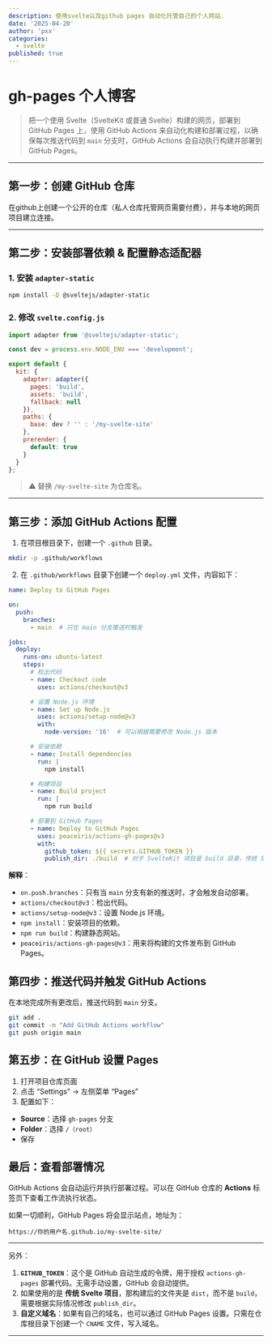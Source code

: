 ```yaml
---
description: 使用svelte以及github pages 自动化托管自己的个人网站.
date: '2025-04-20'
author: 'pxx'
categories:
  - svelte
published: true
---
```


# gh-pages 个人博客

> 把一个使用 Svelte（SvelteKit 或普通 Svelte）构建的网页，部署到 GitHub Pages 上，使用 GitHub Actions 来自动化构建和部署过程，以确保每次推送代码到 `main` 分支时，GitHub Actions 会自动执行构建并部署到 GitHub Pages。

---

## 第一步：创建 GitHub 仓库

在github上创建一个公开的仓库（私人仓库托管网页需要付费），并与本地的网页项目建立连接。

---

## 第二步：安装部署依赖 & 配置静态适配器

### 1. 安装 `adapter-static`

```bash
npm install -D @sveltejs/adapter-static
```

### 2. 修改 `svelte.config.js`

```js
import adapter from '@sveltejs/adapter-static';

const dev = process.env.NODE_ENV === 'development';

export default {
  kit: {
    adapter: adapter({
      pages: 'build',
      assets: 'build',
      fallback: null
    }),
    paths: {
      base: dev ? '' : '/my-svelte-site'
    },
    prerender: {
      default: true
    }
  }
};
```

> ⚠️ 替换 `/my-svelte-site` 为仓库名。

---

## 第三步：添加 GitHub Actions 配置


1. 在项目根目录下，创建一个 `.github` 目录。

```bash
mkdir -p .github/workflows
```

2. 在 `.github/workflows` 目录下创建一个 `deploy.yml` 文件，内容如下：

```yaml
name: Deploy to GitHub Pages

on:
  push:
    branches:
      - main  # 只在 main 分支推送时触发

jobs:
  deploy:
    runs-on: ubuntu-latest
    steps:
      # 检出代码
      - name: Checkout code
        uses: actions/checkout@v3

      # 设置 Node.js 环境
      - name: Set up Node.js
        uses: actions/setup-node@v3
        with:
          node-version: '16'  # 可以根据需要修改 Node.js 版本

      # 安装依赖
      - name: Install dependencies
        run: |
          npm install

      # 构建项目
      - name: Build project
        run: |
          npm run build

      # 部署到 GitHub Pages
      - name: Deploy to GitHub Pages
        uses: peaceiris/actions-gh-pages@v3
        with:
          github_token: ${{ secrets.GITHUB_TOKEN }}
          publish_dir: ./build  # 对于 SvelteKit 项目是 build 目录，传统 Svelte 项目是 dist 目录
```

**解释**：
- `on.push.branches`：只有当 `main` 分支有新的推送时，才会触发自动部署。
- `actions/checkout@v3`：检出代码。
- `actions/setup-node@v3`：设置 Node.js 环境。
- `npm install`：安装项目的依赖。
- `npm run build`：构建静态网站。
- `peaceiris/actions-gh-pages@v3`：用来将构建的文件发布到 GitHub Pages。



## 第四步：推送代码并触发 GitHub Actions

在本地完成所有更改后，推送代码到 `main` 分支。

```bash
git add .
git commit -m "Add GitHub Actions workflow"
git push origin main
```

## 第五步：在 GitHub 设置 Pages

1. 打开项目仓库页面
2. 点击 “Settings” → 左侧菜单 “Pages”
3. 配置如下：

- **Source**：选择 `gh-pages` 分支
- **Folder**：选择 `/（root）`
- 保存



## 最后：查看部署情况

GitHub Actions 会自动运行并执行部署过程。可以在 GitHub 仓库的 **Actions** 标签页下查看工作流执行状态。

如果一切顺利，GitHub Pages 将会显示站点，地址为：

```
https://你的用户名.github.io/my-svelte-site/
```

---

另外：
1. **`GITHUB_TOKEN`**：这个是 GitHub 自动生成的令牌，用于授权 `actions-gh-pages` 部署代码。无需手动设置，GitHub 会自动提供。
2. 如果使用的是 **传统 Svelte 项目**，那构建后的文件夹是 `dist`，而不是 `build`，需要根据实际情况修改 `publish_dir`。
3. **自定义域名**：如果有自己的域名，也可以通过 GitHub Pages 设置。只需在仓库根目录下创建一个 `CNAME` 文件，写入域名。

---





